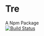 # Tre
A Npm Package
<br>
[![Build Status](https://travis-ci.org/trafort/Tre.svg?branch=master)](https://travis-ci.org/trafort/tre)
